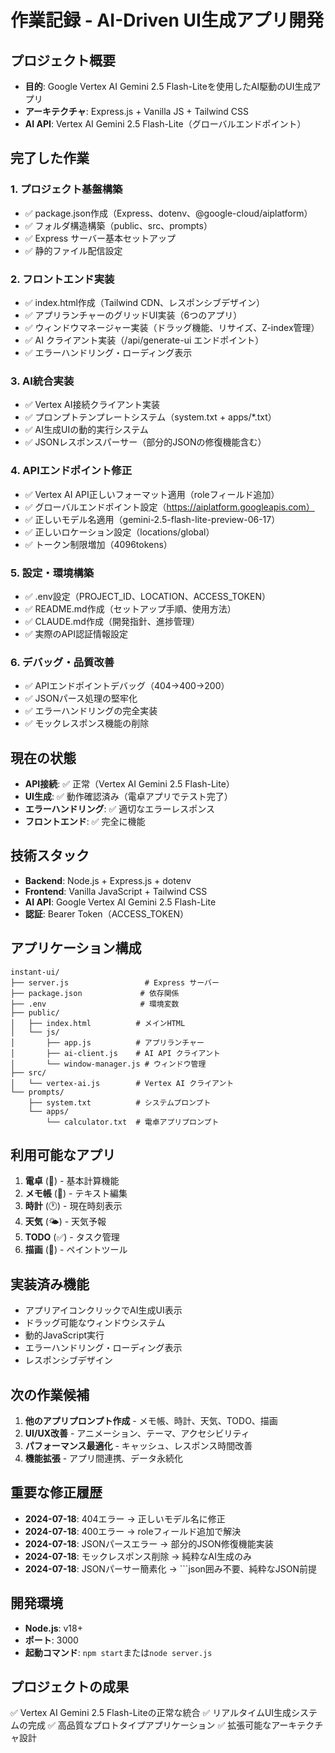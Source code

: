 # 作業記録 - AI-Driven UI生成アプリ開発

## プロジェクト概要
- **目的**: Google Vertex AI Gemini 2.5 Flash-Liteを使用したAI駆動のUI生成アプリ
- **アーキテクチャ**: Express.js + Vanilla JS + Tailwind CSS
- **AI API**: Vertex AI Gemini 2.5 Flash-Lite（グローバルエンドポイント）

## 完了した作業

### 1. プロジェクト基盤構築
- ✅ package.json作成（Express、dotenv、@google-cloud/aiplatform）
- ✅ フォルダ構造構築（public、src、prompts）
- ✅ Express サーバー基本セットアップ
- ✅ 静的ファイル配信設定

### 2. フロントエンド実装
- ✅ index.html作成（Tailwind CDN、レスポンシブデザイン）
- ✅ アプリランチャーのグリッドUI実装（6つのアプリ）
- ✅ ウィンドウマネージャー実装（ドラッグ機能、リサイズ、Z-index管理）
- ✅ AI クライアント実装（/api/generate-ui エンドポイント）
- ✅ エラーハンドリング・ローディング表示

### 3. AI統合実装
- ✅ Vertex AI接続クライアント実装
- ✅ プロンプトテンプレートシステム（system.txt + apps/*.txt）
- ✅ AI生成UIの動的実行システム
- ✅ JSONレスポンスパーサー（部分的JSONの修復機能含む）

### 4. APIエンドポイント修正
- ✅ Vertex AI API正しいフォーマット適用（roleフィールド追加）
- ✅ グローバルエンドポイント設定（https://aiplatform.googleapis.com）
- ✅ 正しいモデル名適用（gemini-2.5-flash-lite-preview-06-17）
- ✅ 正しいロケーション設定（locations/global）
- ✅ トークン制限増加（4096tokens）

### 5. 設定・環境構築
- ✅ .env設定（PROJECT_ID、LOCATION、ACCESS_TOKEN）
- ✅ README.md作成（セットアップ手順、使用方法）
- ✅ CLAUDE.md作成（開発指針、進捗管理）
- ✅ 実際のAPI認証情報設定

### 6. デバッグ・品質改善
- ✅ APIエンドポイントデバッグ（404→400→200）
- ✅ JSONパース処理の堅牢化
- ✅ エラーハンドリングの完全実装
- ✅ モックレスポンス機能の削除

## 現在の状態
- **API接続**: ✅ 正常（Vertex AI Gemini 2.5 Flash-Lite）
- **UI生成**: ✅ 動作確認済み（電卓アプリでテスト完了）
- **エラーハンドリング**: ✅ 適切なエラーレスポンス
- **フロントエンド**: ✅ 完全に機能

## 技術スタック
- **Backend**: Node.js + Express.js + dotenv
- **Frontend**: Vanilla JavaScript + Tailwind CSS
- **AI API**: Google Vertex AI Gemini 2.5 Flash-Lite
- **認証**: Bearer Token（ACCESS_TOKEN）

## アプリケーション構成
```
instant-ui/
├── server.js                 # Express サーバー
├── package.json             # 依存関係
├── .env                     # 環境変数
├── public/
│   ├── index.html          # メインHTML
│   └── js/
│       ├── app.js          # アプリランチャー
│       ├── ai-client.js    # AI API クライアント
│       └── window-manager.js # ウィンドウ管理
├── src/
│   └── vertex-ai.js        # Vertex AI クライアント
└── prompts/
    ├── system.txt          # システムプロンプト
    └── apps/
        └── calculator.txt  # 電卓アプリプロンプト
```

## 利用可能なアプリ
1. **電卓** (🧮) - 基本計算機能
2. **メモ帳** (📝) - テキスト編集
3. **時計** (🕐) - 現在時刻表示
4. **天気** (🌤️) - 天気予報
5. **TODO** (✅) - タスク管理
6. **描画** (🎨) - ペイントツール

## 実装済み機能
- アプリアイコンクリックでAI生成UI表示
- ドラッグ可能なウィンドウシステム
- 動的JavaScript実行
- エラーハンドリング・ローディング表示
- レスポンシブデザイン

## 次の作業候補
1. **他のアプリプロンプト作成** - メモ帳、時計、天気、TODO、描画
2. **UI/UX改善** - アニメーション、テーマ、アクセシビリティ
3. **パフォーマンス最適化** - キャッシュ、レスポンス時間改善
4. **機能拡張** - アプリ間連携、データ永続化

## 重要な修正履歴
- **2024-07-18**: 404エラー → 正しいモデル名に修正
- **2024-07-18**: 400エラー → roleフィールド追加で解決
- **2024-07-18**: JSONパースエラー → 部分的JSON修復機能実装
- **2024-07-18**: モックレスポンス削除 → 純粋なAI生成のみ
- **2024-07-18**: JSONパーサー簡素化 → ```json囲み不要、純粋なJSON前提

## 開発環境
- **Node.js**: v18+
- **ポート**: 3000
- **起動コマンド**: `npm start`または`node server.js`

## プロジェクトの成果
✅ Vertex AI Gemini 2.5 Flash-Liteの正常な統合
✅ リアルタイムUI生成システムの完成
✅ 高品質なプロトタイプアプリケーション
✅ 拡張可能なアーキテクチャ設計